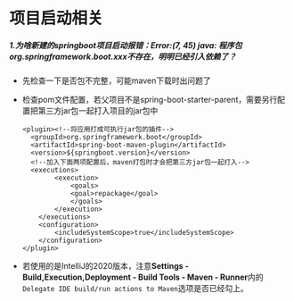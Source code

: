 # 项目启动相关



##### 1.为啥新建的springboot项目启动报错：Error:(7, 45) java: 程序包org.springframework.boot.xxx不存在，明明已经引入依赖了？

* 先检查一下是否包不完整，可能maven下载时出问题了

* 检查pom文件配置，若父项目不是spring-boot-starter-parent，需要另行配置把第三方jar包一起打入项目的jar包中

  ```
  <plugin><!--将应用打成可执行jar包的插件-->
  	<groupId>org.springframework.boot</groupId>
  	<artifactId>spring-boot-maven-plugin</artifactId>
  	<version>${springboot.version}</version>
  	<!--加入下面两项配置后，maven打包时才会把第三方jar包一起打入-->
  	<executions>
          <execution>
              <goals>
              <goal>repackage</goal>
              </goals>
          </execution>
      </executions>
      <configuration>
          <includeSystemScope>true</includeSystemScope>
      </configuration>
  </plugin>
  ```

* 若使用的是IntelliJ的2020版本，注意**Settings - Build,Execution,Deployment - Build Tools - Maven - Runner**内的`Delegate IDE build/run actions to Maven`选项是否已经勾上。